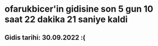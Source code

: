 # ofarukbicer'in gidisine son 5 gun 10 saat 22 dakika 21 saniye kaldi

## Gidis tarihi: 30.09.2022 :(